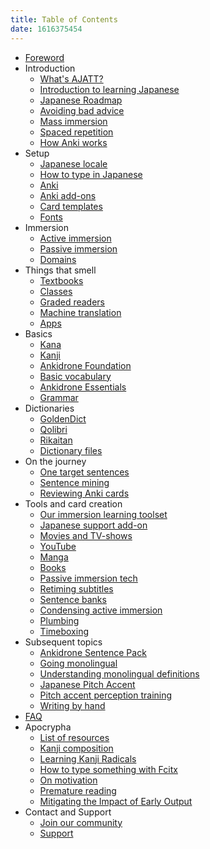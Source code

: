 ```yaml
---
title: Table of Contents
date: 1616375454
---
```


* [Foreword](foreword.html)
* Introduction
	* [What's AJATT?](whats-ajatt.html)
	* [Introduction to learning Japanese](introduction-to-learning-japanese.html)
	* [Japanese Roadmap](roadmap.html)
	* [Avoiding bad advice](bad-advice.html)
	* [Mass immersion](mass-immersion.html)
	* [Spaced repetition](spaced-repetition.html)
	* [How Anki works](how-anki-works.html)
* Setup
	* [Japanese locale](japanese-locale.html)
	* [How to type in Japanese](how-to-type-in-japanese.html)
	* [Anki](setting-up-anki.html)
	* [Anki add-ons](useful-anki-add-ons-for-japanese.html)
	* [Card templates](discussing-various-card-templates.html)
	* [Fonts](japanese-fonts.html)
* Immersion
	* [Active immersion](active-immersion.html)
	* [Passive immersion](passive-immersion.html)
	* [Domains](language-domains.html)
* Things that smell
	* [Textbooks](are-textbooks-bad.html)
	* [Classes](classes.html)
	* [Graded readers](what-do-you-think-about-graded-readers.html)
	* [Machine translation](could-machine-translation-be-useful-to-language-learners.html)
	* [Apps](why-shouldnt-i-just-keep-using-an-app-instead.html)
* Basics
	* [Kana](learning-kana-in-two-days.html)
	* [Kanji](learning-kanji.html)
	* [Ankidrone Foundation](jp1k-anki-deck.html)
	* [Basic vocabulary](basic-vocabulary.html)
	* [Ankidrone Essentials](ankidrone-essentials.html)
	* [Grammar](learning-grammar.html)
* Dictionaries
	* [GoldenDict](setting-up-goldendict.html)
	* [Qolibri](setting-up-qolibri.html)
	* [Rikaitan](setting-up-yomichan.html)
	* [Dictionary files](yomichan-and-epwing-dictionaries.html)
* On the journey
	* [One target sentences](one-target-sentences.html)
	* [Sentence mining](sentence-mining.html)
	* [Reviewing Anki cards](how-to-review.html)
* Tools and card creation
	* [Our immersion learning toolset](our-immersion-learning-toolset.html)
	* [Japanese support add-on](anki-japanese-support.html)
	* [Movies and TV-shows](mining-from-movies-and-tv-shows.html)
	* [YouTube](immersion-with-youtube.html)
	* [Manga](mining-from-manga.html)
	* [Books](reading-books.html)
	* [Passive immersion tech](passive-listening.html)
	* [Retiming subtitles](retiming-subtitles.html)
	* [Sentence banks](cross-profile-search-and-import.html)
	* [Condensing active immersion](condensing-active-immersion.html)
	* [Plumbing](plumbing-for-language-learners.html)
	* [Timeboxing](timeboxing.html)
* Subsequent topics
	* [Ankidrone Sentence Pack](ankidrone-sentence-pack.html)
	* [Going monolingual](going-monolingual.html)
	* [Understanding monolingual definitions](understanding-monolingual-definitions.html)
	* [Japanese Pitch Accent](japanese-pitch-accents.html)
	* [Pitch accent perception training](pitch-accent-perception.html)
	* [Writing by hand](writing-japanese.html)
* [FAQ](tag_faq.html)
* Apocrypha
	* [List of resources](resources.html)
	* [Kanji composition](kanji-composition-in-relation-to-reading-japanese.html)
	* [Learning Kanji Radicals](learning-kanji-radicals.html)
	* [How to type something with Fcitx](how-to-type-x-with-fcitx.html)
	* [On motivation](im-not-motivated-and-dont-enjoy-learning-japanese.html)
	* [Premature reading](why-does-premature-reading-cripple-phonetic-awareness.html)
	* [Mitigating the Impact of Early Output](mitigating-the-impact-of-early-output.html)
* Contact and Support
	* [Join our community](join-our-community.html)
	* [Support](donating-to-tatsumoto.html)
